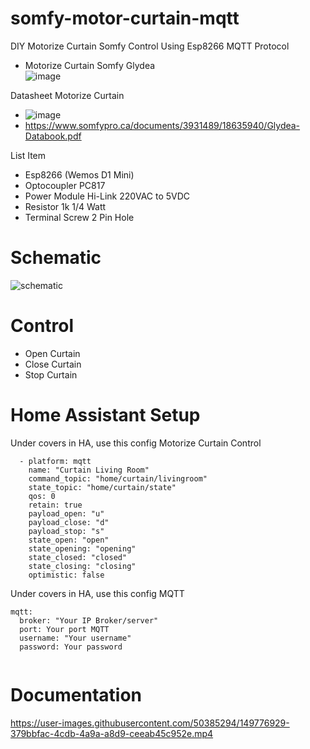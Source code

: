 # somfy-motor-curtain-mqtt
DIY Motorize Curtain Somfy Control Using Esp8266 MQTT Protocol
- Motorize Curtain Somfy Glydea                                       
![image](https://user-images.githubusercontent.com/50385294/150663952-9b5efd5b-25a2-4542-b6ee-5193704c602c.png)

Datasheet Motorize Curtain                                                     
- ![image](https://user-images.githubusercontent.com/50385294/150664033-c2ac19dd-dc7f-4562-808a-cde2637e8508.png)
- https://www.somfypro.ca/documents/3931489/18635940/Glydea-Databook.pdf

List Item

- Esp8266 (Wemos D1 Mini)
- Optocoupler PC817
- Power Module Hi-Link 220VAC to 5VDC
- Resistor 1k 1/4 Watt
- Terminal Screw 2 Pin Hole

# Schematic
![schematic](https://user-images.githubusercontent.com/50385294/149084904-f7d43823-94c6-4acb-9ad4-0a0f2bf50791.png)

# Control
- Open Curtain
- Close Curtain
- Stop Curtain

# Home Assistant Setup 

Under covers in HA, use this config Motorize Curtain Control
```
  - platform: mqtt
    name: "Curtain Living Room"
    command_topic: "home/curtain/livingroom"
    state_topic: "home/curtain/state"
    qos: 0
    retain: true
    payload_open: "u"
    payload_close: "d"
    payload_stop: "s"
    state_open: "open"
    state_opening: "opening"
    state_closed: "closed"
    state_closing: "closing"
    optimistic: false
```

Under covers in HA, use this config MQTT

```
mqtt:
  broker: "Your IP Broker/server"
  port: Your port MQTT
  username: "Your username"
  password: Your password
  
```

# Documentation
https://user-images.githubusercontent.com/50385294/149776929-379bbfac-4cdb-4a9a-a8d9-ceeab45c952e.mp4

